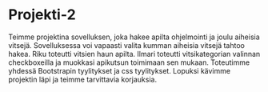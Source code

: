 # Projekti-2

Teimme projektina sovelluksen, joka hakee apilta ohjelmointi ja joulu aiheisia vitsejä. Sovelluksessa voi vapaasti valita kumman aiheisia vitsejä tahtoo hakea. Riku toteutti vitsien haun apilta. Ilmari toteutti vitsikategorian valinnan checkboxeilla ja muokkasi apikutsun toimimaan sen mukaan. Toteutimme yhdessä Bootstrapin tyylitykset ja css tyylitykset. Lopuksi kävimme projektin läpi ja teimme tarvittavia korjauksia.